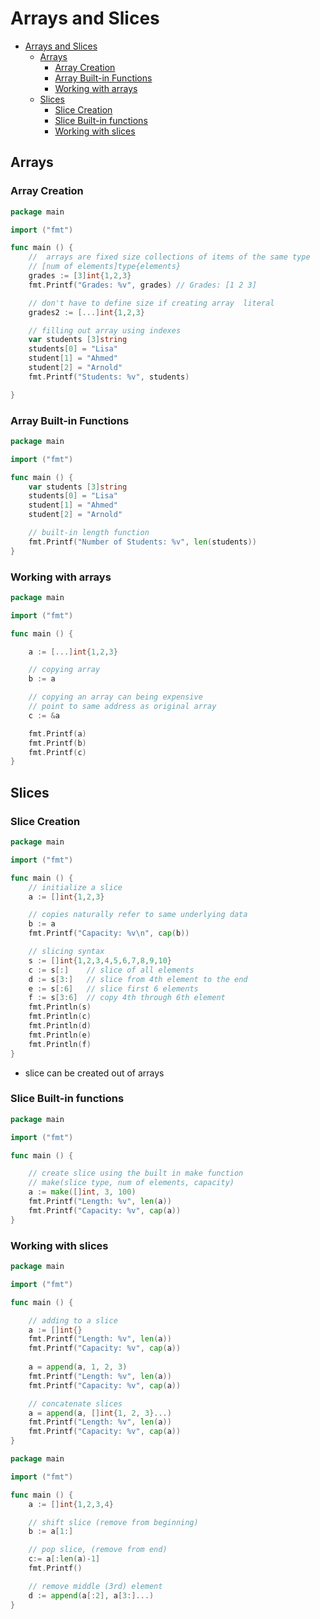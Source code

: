 # Arrays and Slices
- [Arrays and Slices](#arrays-and-slices)
  - [Arrays](#arrays)
    - [Array Creation](#array-creation)
    - [Array Built-in Functions](#array-built-in-functions)
    - [Working with arrays](#working-with-arrays)
  - [Slices](#slices)
    - [Slice Creation](#slice-creation)
    - [Slice Built-in functions](#slice-built-in-functions)
    - [Working with slices](#working-with-slices)

## Arrays
### Array Creation
```go
package main

import ("fmt")

func main () {
    //  arrays are fixed size collections of items of the same type
    // [num of elements]type{elements}
    grades := [3]int{1,2,3}
    fmt.Printf("Grades: %v", grades) // Grades: [1 2 3]

    // don't have to define size if creating array  literal
    grades2 := [...]int{1,2,3}

    // filling out array using indexes
    var students [3]string
    students[0] = "Lisa"
    student[1] = "Ahmed"
    student[2] = "Arnold"
    fmt.Printf("Students: %v", students)

}
```
### Array Built-in Functions
```go
package main

import ("fmt")

func main () {
    var students [3]string
    students[0] = "Lisa"
    student[1] = "Ahmed"
    student[2] = "Arnold"

    // built-in length function
    fmt.Printf("Number of Students: %v", len(students))
}
```
### Working with arrays
```go
package main

import ("fmt")

func main () {

    a := [...]int{1,2,3}

    // copying array
    b := a

    // copying an array can being expensive
    // point to same address as original array
    c := &a

    fmt.Printf(a)
    fmt.Printf(b)
    fmt.Printf(c)
}
```

## Slices
### Slice Creation
```go
package main

import ("fmt")

func main () {
    // initialize a slice
    a := []int{1,2,3}

    // copies naturally refer to same underlying data
    b := a
    fmt.Printf("Capacity: %v\n", cap(b))

    // slicing syntax
    s := []int{1,2,3,4,5,6,7,8,9,10}
    c := s[:]    // slice of all elements
    d := s[3:]   // slice from 4th element to the end
    e := s[:6]   // slice first 6 elements
    f := s[3:6]  // copy 4th through 6th element
    fmt.Println(s)
    fmt.Println(c)
    fmt.Println(d)
    fmt.Println(e)
    fmt.Println(f)    
}
```
- slice can be created out of arrays
### Slice Built-in functions
```go
package main

import ("fmt")

func main () {

    // create slice using the built in make function
    // make(slice type, num of elements, capacity)
    a := make([]int, 3, 100)
    fmt.Printf("Length: %v", len(a))
    fmt.Printf("Capacity: %v", cap(a))
}
```
### Working with slices
```go
package main

import ("fmt")

func main () {

    // adding to a slice
    a := []int{}
    fmt.Printf("Length: %v", len(a))
    fmt.Printf("Capacity: %v", cap(a))    
    
    a = append(a, 1, 2, 3)
    fmt.Printf("Length: %v", len(a))
    fmt.Printf("Capacity: %v", cap(a))

    // concatenate slices
    a = append(a, []int{1, 2, 3}...)
    fmt.Printf("Length: %v", len(a))
    fmt.Printf("Capacity: %v", cap(a))
}
```
```go
package main

import ("fmt")

func main () {
    a := []int{1,2,3,4}

    // shift slice (remove from beginning)
    b := a[1:]

    // pop slice, (remove from end)
    c:= a[:len(a)-1]
    fmt.Printf()

    // remove middle (3rd) element
    d := append(a[:2], a[3:]...)
}
```